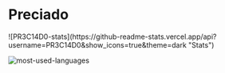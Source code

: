 <h1>Preciado</h1>
![PR3C14D0-stats](https://github-readme-stats.vercel.app/api?username=PR3C14D0&show_icons=true&theme=dark "Stats")


![most-used-languages](https://github-readme-stats.vercel.app/api/top-langs/?username=PR3C14D0&layout=compact&theme=dark "Languages")
